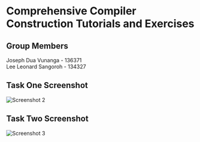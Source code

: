 # Comprehensive Compiler Construction Tutorials and Exercises

## Group Members
Joseph Dua Vunanga - 136371  <br>
Lee Leonard Sangoroh - 134327

## Task One Screenshot
![Screenshot 2](https://github.com/jeffvun/compiler-tutorials-ics4b/assets/61079370/fd21eeab-a699-4868-a713-50b3c3506363)


## Task Two Screenshot
![Screenshot 3](https://github.com/jeffvun/compiler-tutorials-ics4b/assets/61079370/a9c7ab4d-d800-4df8-8c83-4919123ae45e)
